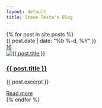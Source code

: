 ```yaml
---
layout: default
title: Steve Testa's Blog
---
```

<div class="section blog-posts-wrapper">
    <div class="container">
        <div class="row">
            {% for post in site.posts %}
            <div class="col-md-4 col-sm-6">
                <div class="blog-post">
					<div class="post-info">
						<div class="post-date">
							<div class="date">{{ post.date | date: "%b %-d, %Y" }}</div>
						</div>
						<div class="post-comments-count">
							<a href="#" title="Show Comments"><i class="glyphicon glyphicon-comment icon-white"></i>16</a>
						</div>
					</div>
					<a href="{{ post.url | prepend: site.url }}"><img src="http://fpoimg.com/400x300" class="post-image" alt="{{ post.title }}"></a>
					<div class="post-title">
						<h3><a href="{{ post.url | prepend: site.url }}">{{ post.title }}</a></h3>
					</div>
					<div class="post-summary">
						<p>{{ post.excerpt }}</p>
					</div>
					<div class="post-more">
						<a href="{{ post.url | prepend: site.url }}">Read more</a>
					</div>
				</div>
            </div>
            {% endfor %}
        </div>
    </div>
</div>
<!--<p class="rss-subscribe">subscribe <a href="{{ "/feed.xml" | prepend: site.url }}">via RSS</a></p>-->